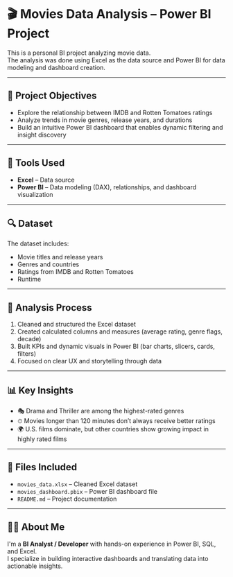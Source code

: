 # 🎬 Movies Data Analysis – Power BI Project

This is a personal BI project analyzing movie data.  
The analysis was done using Excel as the data source and Power BI for data modeling and dashboard creation.

---

## 📌 Project Objectives
- Explore the relationship between IMDB and Rotten Tomatoes ratings
- Analyze trends in movie genres, release years, and durations
- Build an intuitive Power BI dashboard that enables dynamic filtering and insight discovery

---

## 🧰 Tools Used
- **Excel** – Data source
- **Power BI** – Data modeling (DAX), relationships, and dashboard visualization

---

## 🔍 Dataset
The dataset includes:
- Movie titles and release years
- Genres and countries
- Ratings from IMDB and Rotten Tomatoes
- Runtime

---

## 🧪 Analysis Process
1. Cleaned and structured the Excel dataset
2. Created calculated columns and measures (average rating, genre flags, decade)
3. Built KPIs and dynamic visuals in Power BI (bar charts, slicers, cards, filters)
4. Focused on clear UX and storytelling through data

---

## 📊 Key Insights
- 🎭 Drama and Thriller are among the highest-rated genres
- ⏱ Movies longer than 120 minutes don’t always receive better ratings
- 🌍 U.S. films dominate, but other countries show growing impact in highly rated films

---

## 📁 Files Included
- `movies_data.xlsx` – Cleaned Excel dataset
- `movies_dashboard.pbix` – Power BI dashboard file
- `README.md` – Project documentation

---

## 🙋‍♂️ About Me
I'm a **BI Analyst / Developer** with hands-on experience in Power BI, SQL, and Excel.  
I specialize in building interactive dashboards and translating data into actionable insights.

